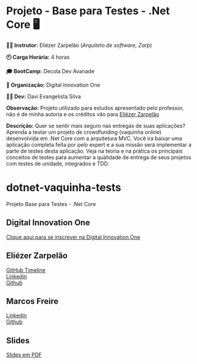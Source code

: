 # Projeto - Base para Testes - .Net Core  :desktop_computer:


**:man_teacher: Instrutor:** Eliézer Zarpelão (_Arquiteto de software, Zarp_)

**:clock10: Carga Horária:** 4 horas

**:mortar_board: BootCamp:** Decola Dev Avanade

**:school: Organização:** Digital Innovation One

**:man_student: Dev:** Davi Evangelista Silva

**Observação:** Projeto utilizado para estudos apresentado pelo professor, não é de minha autoria e os créditos vão para [Eliézer Zarpelão](https://github.com/elizarp/dotnet-vaquinha-tests)

**Descrição:**
Quer se sentir mais seguro nas entregas de suas aplicações? Aprenda a testar um projeto de crowdfunding (vaquinha online) desenvolvida em .Net Core com a arquitetura MVC. Você ira baixar uma aplicação completa feita por pelo expert e a sua missão será implementar a parte de testes desta aplicação. Veja na teoria e na prática os principais conceitos de testes para aumentar a qualidade de entrega de seus projetos com testes de unidade, integrados e TDD.

# dotnet-vaquinha-tests
Projeto Base para Testes - .Net Core  

## Digital Innovation One

[Clique aqui para se inscrever na Digital Innovation One](https://digitalinnovation.one/sign-up?ref=H395IYS4Z6)  

## Eliézer Zarpelão
[GitHub Timeline](https://elizarp.github.io/timeline/)  
[Linkedin](http://br.linkedin.com/in/eliezerzarpelao)  
[Github](https://github.com/elizarp) 

## Marcos Freire
[Linkedin](https://www.linkedin.com/in/marcos-freire-a73891125/)  
[Github](https://github.com/marcosfreire) 

## Slides
[Slides em PDF](TesteNetCore.pdf)